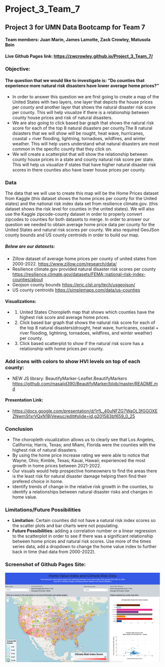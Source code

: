 # **Project_3_Team_7**

## Project 3 for UMN Data Bootcamp for Team 7

#### **Team members:** Juan Marin, James Lamotte, Zack Crowley, Matusola Bein

#### Live Github Pages link: https://zwcrowley.github.io/Project_3_Team_7/ 

### **Objective**:

#### The question that we would like to investigate is: “Do counties that experience more natural risk disasters have lower average home prices?”

- In order to answer this question we are first going to create a map of the United States with two layers, one layer that depicts the house prices per county and another layer that shows the natural disaster risk score per county. This will help visualize if there is a relationship between county house prices and risk of natural disasters.
- We are also going to click based bar graph that shows the natural risk score for each of the top 8 natural disasters per county.The 8 natural dsiasters that we will show will be rought, heat wave, hurricanes, coastal + river flooding, lightning, tornadoes, wildfires, and winter weather. This will help users understand what natural disasters are most common in the specific county that they click on.
- We will create a scatterplot that will show the relationship between county house prices in a state and county natural risk score per state. This will help us visualize if states that have higher natural disaster risk scores in there counties also have lower house prices per county.
### **Data**

The data that we will use to create this map will be the Home Prices dataset
from Kaggle (this dataset shows the home prices per county for the United states)  and the national risk index data set from resilience climate.gov. (this dataset shows the risk level for counties in the united states). We will also  use the Kaggle zipcode-county dataset in order to properly convert zipcodes to counties for both datasets to merge.
In order to answer our question we needed to obtain average home price data per county for the United States and natural risk scores per county. We also required GeoJSon county bounds and US county centroids in order to build our map. 

##### Below are our datasets:

- Zillow dataset of average home prices per county of united states from 2000-2022. https://www.zillow.com/research/data/
- Resilience climate.gov provided natural disaster risk scores per county https://resilience.climate.gov/datasets/FEMA::national-risk-index-counties/about
- Geojson county bounds https://eric.clst.org/tech/usgeojson/
- US county centroids https://simplemaps.com/data/us-counties

#### **Visualizations**:

- 1. United States Choropleth map that shows which counties have the highest risk score and average home prices.
  
- 2. Click based bar graph that shows the natural risk score for each of the top 8 natural disasters(drought, heat wave, hurricanes, coastal + river flooding, lightning, tornadoes, wildfires, and winter weather) per county.
  
- 3. Click based scatterplot to show if the natural risk score has a relationship with home prices per county.

### Add icons with colors to show HVI levels on top of each county:
- NEW JS library: BeautifyMarker-Leaflet.BeautifyMarkers https://github.com/masajid390/BeautifyMarker/blob/master/README.md

#### Presentation Link: 
- https://docs.google.com/presentation/d/1rfL_40uNFZG7WaOL3fGGOXEZNwmSfxrVQxN1BjVewuc/edit#slide=id.g201583bf659_0_25 


### **Conclusion**
- The choropleth visualization allows us to clearly see that Los Angeles, California; Harris, Texas; and Miami, Florida were the counties with the highest risk of natural disasters.
- By using the home price increase rating we were able to notice that Wayne, Ohio; Kimble, Texas; Kauai, Hawaii; experienced the most growth in home prices between 2021-2022.
- Our visuals would help prospective homeowners to find the areas there is the least risk for natural disaster damage helping them find their prefered choice in home.
- Identify trends of change in the relative risk growth in the counties, to identify a relationships between natural disaster risks and changes in home value.

### **Limitations/Future Possibilities**
- **Limitation**: Certain counties did not have a natural risk index scores so the scatter plots and bar charts were not populating.
- **Future Possibilities**: adding a correlation number or a linear regression to the scatterplot in order to see if there was a significant relationship between home prices and natural risk scores.
Use more of the times series data, add a dropdown to change the home value index to further back in time (had data from 2000-2022).

### Screenshot of Github Pages Site:
![Alt text](github_page_screenshot.png?raw=true "Github Pages Home Value and Climate Risk")
